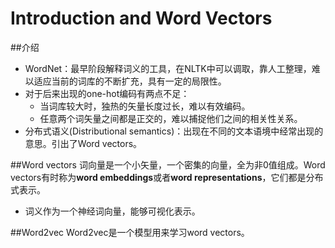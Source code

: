 # Introduction and Word Vectors
##介绍
- WordNet：最早阶段解释词义的工具，在NLTK中可以调取，靠人工整理，难以适应当前的词库的不断扩充，具有一定的局限性。
- 对于后来出现的one-hot编码有两点不足：
  - 当词库较大时，独热的矢量长度过长，难以有效编码。
  - 任意两个词矢量之间都是正交的，难以捕捉他们之间的相关性关系。
- 分布式语义(Distributional semantics)：出现在不同的文本语境中经常出现的意思。引出了Word vectors。

##Word vectors
词向量是一个小矢量，一个密集的向量，全为非0值组成。Word vectors有时称为**word embeddings**或者**word representations**，它们都是分布式表示。
- 词义作为一个神经词向量，能够可视化表示。

##Word2vec
Word2vec是一个模型用来学习word vectors。